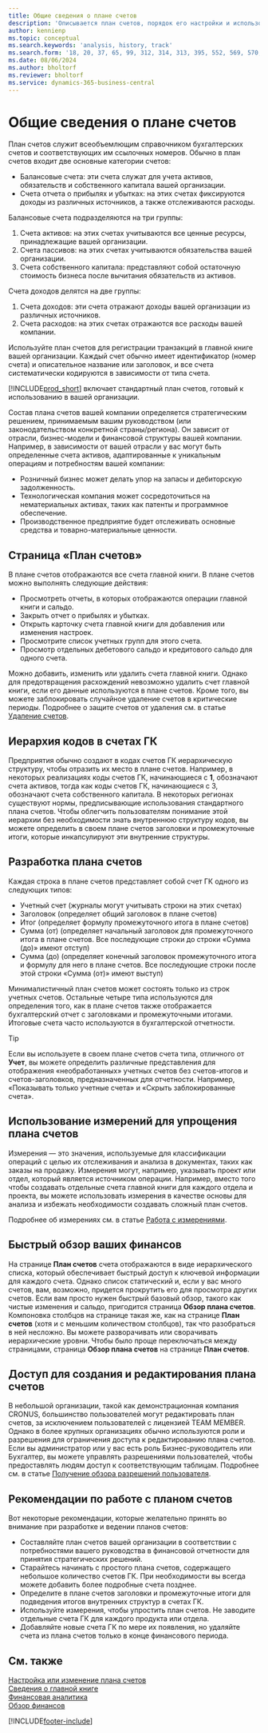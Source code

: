 ```yaml
---
title: Общие сведения о плане счетов
description: 'Описывается план счетов, порядок его настройки и использования.'
author: kennienp
ms.topic: conceptual
ms.search.keywords: 'analysis, history, track'
ms.search.form: '18, 20, 37, 65, 99, 312, 314, 313, 395, 552, 569, 570, 634, 790, 791, 1158'
ms.date: 08/06/2024
ms.author: bholtorf
ms.reviewer: bholtorf
ms.service: dynamics-365-business-central
---
```


# <a name="understanding-the-chart-of-accounts"></a>Общие сведения о плане счетов

План счетов служит всеобъемлющим справочником бухгалтерских счетов и соответствующих им ссылочных номеров. Обычно в план счетов входит две основные категории счетов:

- Балансовые счета: эти счета служат для учета активов, обязательств и собственного капитала вашей организации.
- Счета отчета о прибылях и убытках: на этих счетах фиксируются доходы из различных источников, а также отслеживаются расходы.

Балансовые счета подразделяются на три группы:

1. Счета активов: на этих счетах учитываются все ценные ресурсы, принадлежащие вашей организации.
1. Счета пассивов: на этих счетах учитываются обязательства вашей организации.
1. Счета собственного капитала: представляют собой остаточную стоимость бизнеса после вычитания обязательств из активов.

Счета доходов делятся на две группы:

1. Счета доходов: эти счета отражают доходы вашей организации из различных источников.
1. Счета расходов: на этих счетах отражаются все расходы вашей компании.

Используйте план счетов для регистрации транзакций в главной книге вашей организации. Каждый счет обычно имеет идентификатор (номер счета) и описательное название или заголовок, и все счета систематически кодируются в зависимости от типа счета.

[!INCLUDE[prod_short](includes/prod_short.md)] включает стандартный план счетов, готовый к использованию в вашей организации.

Состав плана счетов вашей компании определяется стратегическим решением, принимаемым вашим руководством (или законодательством конкретной страны/региона). Он зависит от отрасли, бизнес-модели и финансовой структуры вашей компании. Например, в зависимости от вашей отрасли у вас могут быть определенные счета активов, адаптированные к уникальным операциям и потребностям вашей компании:

* Розничный бизнес может делать упор на запасы и дебиторскую задолженность.
* Технологическая компания может сосредоточиться на нематериальных активах, таких как патенты и программное обеспечение.
* Производственное предприятие будет отслеживать основные средства и товарно-материальные ценности.

## <a name="the-chart-of-accounts-page"></a>Страница «План счетов»

В плане счетов отображаются все счета главной книги. В плане счетов можно выполнять следующие действия:  

* Просмотреть отчеты, в которых отображаются операции главной книги и сальдо.  
* Закрыть отчет о прибылях и убытках.  
* Открыть карточку счета главной книги для добавления или изменения настроек.  
* Просмотрите список учетных групп для этого счета.
* Просмотр отдельных дебетового сальдо и кредитового сальдо для одного счета.

Можно добавить, изменить или удалить счета главной книги. Однако для предотвращения расхождений невозможно удалить счет главной книги, если его данные используются в плане счетов. Кроме того, вы можете заблокировать случайное удаление счетов в критические периоды. Подробнее о защите счетов от удаления см. в статье [Удаление счетов](finance-setup-chart-accounts.md#delete-accounts).  

## <a name="the-code-hierarchy-in-gl-accounts"></a>Иерархия кодов в счетах ГК

Предприятия обычно создают в кодах счетов ГК иерархическую структуру, чтобы отразить их место в плане счетов. Например, в некоторых реализациях коды счетов ГК, начинающиеся с **1**, обозначают счета активов, тогда как коды счетов ГК, начинающиеся с 3, обозначают счета собственного капитала. В некоторых регионах существуют нормы, предписывающие использования стандартного плана счетов. Чтобы облегчить пользователям понимание этой иерархии без необходимости знать внутреннюю структуру кодов, вы можете определить в своем плане счетов заголовки и промежуточные итоги, которые инкапсулируют эти внутренние структуры.

## <a name="designing-your-chart-of-accounts"></a>Разработка плана счетов

Каждая строка в плане счетов представляет собой счет ГК одного из следующих типов:

* Учетный счет (журналы могут учитывать строки на этих счетах)
* Заголовок (определяет общий заголовок в плане счетов)
* Итог (определяет формулу промежуточного итога в плане счетов)
* Сумма (от) (определяет начальный заголовок для промежуточного итога в плане счетов. Все последующие строки до строки «Сумма (до)» имеют отступ)
* Сумма (до) (определяет конечный заголовок промежуточного итога и формулу для него в плане счетов. Все последующие строки после этой строки «Сумма (от)» имеют выступ)

Минималистичный план счетов может состоять только из строк учетных счетов. Остальные четыре типа используются для определения того, как в плане счетов также отображается бухгалтерский отчет с заголовками и промежуточными итогами. Итоговые счета часто используются в бухгалтерской отчетности.

> [!TIP]
> Если вы используете в своем плане счетов счета типа, отличного от **Учет**, вы можете определить различные представления для отображения «необработанных» учетных счетов без счетов-итогов и счетов-заголовков, предназначенных для отчетности. Например, «Показывать только учетные счета» и «Скрыть заблокированные счета».

## <a name="use-dimensions-to-simplify-your-chart-of-accounts"></a>Использование измерений для упрощения плана счетов

Измерения — это значения, используемые для классификации операций с целью их отслеживания и анализа в документах, таких как заказы на продажу. Измерения могут, например, указывать проект или отдел, который является источником операции. Например, вместо того чтобы создавать отдельные счета главной книги для каждого отдела и проекта, вы можете использовать измерения в качестве основы для анализа и избежать необходимости создавать сложный план счетов.

Подробнее об измерениях см. в статье [Работа с измерениями](finance-dimensions.md).

## <a name="get-a-quick-overview-of-your-finances"></a>Быстрый обзор ваших финансов

На странице **План счетов** счета отображаются в виде иерархического списка, который обеспечивает быстрый доступ к ключевой информации для каждого счета. Однако список статический и, если у вас много счетов, вам, возможно, придется прокрутить его для просмотра других счетов. Если вам просто нужен быстрый базовый обзор, такого как чистые изменения и сальдо, пригодится страница **Обзор плана счетов**. Компоновка столбцов на странице такая же, как на странице **План счетов** (хотя и с меньшим количеством столбцов), так что разобраться в ней несложно. Вы можете разворачивать или сворачивать иерархические уровни. Чтобы было проще переключаться между страницами, страница **Обзор плана счетов** на странице **План счетов**.

## <a name="access-to-create-and-edit-the-chart-of-accounts"></a>Доступ для создания и редактирования плана счетов

В небольшой организации, такой как демонстрационная компания CRONUS, большинство пользователей могут редактировать план счетов, за исключением пользователей с лицензией TEAM MEMBER. Однако в более крупных организациях обычно используются роли и разрешения для ограничения доступа к редактированию плана счетов. Если вы администратор или у вас есть роль Бизнес-руководитель или Бухгалтер, вы можете управлять разрешениями пользователей, чтобы предоставлять людям доступ к соответствующим таблицам. Подробнее см. в статье [Получение обзора разрешений пользователя](ui-define-granular-permissions.md#get-an-overview-of-a-users-permissions).  


<!-- ## Standard chart of accounts in different regions
Uncomment when we have more examples added to our localization documentation

Some regions have defined standards for the chart of accounts structure you should use in your company. 

Here are some examples of such standards that have been implemented in localized versions of [!INCLUDE[prod_short](includes/prod_short.md)]:

* [Standard chart of accounts in Denmark](localfunctionality/denmark/how-to-set-up-standard-coa.md)
-->

## <a name="chart-of-accounts-best-practices"></a>Рекомендации по работе с планом счетов

Вот некоторые рекомендации, которые желательно принять во внимание при разработке и ведении планов счетов:

* Составляйте план счетов вашей организации в соответствии с потребностями вашего руководства в финансовой отчетности для принятия стратегических решений.
* Старайтесь начинать с простого плана счетов, содержащего небольшое количество счетов ГК. При необходимости вы всегда можете добавить более подробные счета позднее.
* Определите в плане счетов заголовки и промежуточные итоги для подведения итогов внутренних структур в счетах ГК.
* Используйте измерения, чтобы упростить план счетов. Не заводите отдельные счета ГК для каждого продукта или отдела.
* Добавляйте новые счета ГК по мере их появления, но удаляйте счета из плана счетов только в конце финансового периода.

## <a name="see-also"></a>См. также

[Настройка или изменение плана счетов](finance-setup-chart-accounts.md)    
[Сведения о главной книге](finance-general-ledger.md)  
[Финансовая аналитика](bi.md)    
[Обзор финансов](finance.md)    

[!INCLUDE[footer-include](includes/footer-banner.md)]
